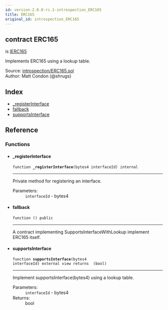 ```yaml
---
id: version-2.0.0-rc.1-introspection_ERC165
title: ERC165
original_id: introspection_ERC165
---
```


<div class="contract-doc"><div class="contract"><h2 class="contract-header"><span class="contract-kind">contract</span> ERC165</h2><p class="base-contracts"><span>is</span> <a href="introspection_IERC165.html">IERC165</a></p><p class="description">Implements ERC165 using a lookup table.</p><div class="source">Source: <a href="https://github.com/OpenZeppelin/zeppelin-solidity/blob/v2.0.0-rc.1/contracts/introspection/ERC165.sol" target="_blank">introspection/ERC165.sol</a></div><div class="author">Author: Matt Condon (@shrugs)</div></div><div class="index"><h2>Index</h2><ul><li><a href="introspection_ERC165.html#_registerInterface">_registerInterface</a></li><li><a href="introspection_ERC165.html#">fallback</a></li><li><a href="introspection_ERC165.html#supportsInterface">supportsInterface</a></li></ul></div><div class="reference"><h2>Reference</h2><div class="functions"><h3>Functions</h3><ul><li><div class="item function"><span id="_registerInterface" class="anchor-marker"></span><h4 class="name">_registerInterface</h4><div class="body"><code class="signature">function <strong>_registerInterface</strong><span>(bytes4 interfaceId) </span><span>internal </span></code><hr/><div class="description"><p>Private method for registering an interface.</p></div><dl><dt><span class="label-parameters">Parameters:</span></dt><dd><div><code>interfaceId</code> - bytes4</div></dd></dl></div></div></li><li><div class="item function"><span id="fallback" class="anchor-marker"></span><h4 class="name">fallback</h4><div class="body"><code class="signature">function <strong></strong><span>() </span><span>public </span></code><hr/><div class="description"><p>A contract implementing SupportsInterfaceWithLookup implement ERC165 itself.</p></div></div></div></li><li><div class="item function"><span id="supportsInterface" class="anchor-marker"></span><h4 class="name">supportsInterface</h4><div class="body"><code class="signature">function <strong>supportsInterface</strong><span>(bytes4 interfaceId) </span><span>external </span><span>view </span><span>returns  (bool) </span></code><hr/><div class="description"><p>Implement supportsInterface(bytes4) using a lookup table.</p></div><dl><dt><span class="label-parameters">Parameters:</span></dt><dd><div><code>interfaceId</code> - bytes4</div></dd><dt><span class="label-return">Returns:</span></dt><dd>bool</dd></dl></div></div></li></ul></div></div></div>
